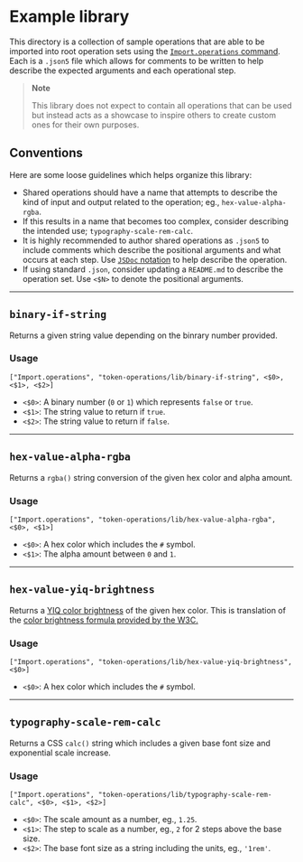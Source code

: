 # Example library

This directory is a collection of sample operations that are able to be imported into root operation sets using the [`Import.operations` command](../README.md#imported-operations). Each is a `.json5` file which allows for comments to be written to help describe the expected arguments and each operational step.


> **Note**
>
> This library does not expect to contain all operations that can be used but instead acts as a showcase to inspire others to create custom ones for their own purposes.

## Conventions

Here are some loose guidelines which helps organize this library:

- Shared operations should have a name that attempts to describe the kind of input and output related to the operation; eg., `hex-value-alpha-rgba`.
- If this results in a name that becomes too complex, consider describing the intended use; `typography-scale-rem-calc`.
- It is highly recommended to author shared operations as `.json5` to include comments which describe the positional arguments and what occurs at each step. Use [`JSDoc` notation](https://jsdoc.app/) to help describe the operation.
- If using standard `.json`, consider updating a `README.md` to describe the operation set. Use `<$N>` to denote the positional arguments.

---

## `binary-if-string`

Returns a given string value depending on the binrary number provided.

### Usage

```json5
["Import.operations", "token-operations/lib/binary-if-string", <$0>, <$1>, <$2>]
```


- `<$0>`: A binary number (`0` or `1`) which represents `false` or `true`.
- `<$1>`: The string value to return if `true`.
- `<$2>`: The string value to return if `false`.

---

## `hex-value-alpha-rgba`

Returns a `rgba()` string conversion of the given hex color and alpha amount.

### Usage

```json5
["Import.operations", "token-operations/lib/hex-value-alpha-rgba", <$0>, <$1>]
```


- `<$0>`: A hex color which includes the `#` symbol.
- `<$1>`: The alpha amount between `0` and `1`.

---

## `hex-value-yiq-brightness`

Returns a [YIQ color brightness](https://en.wikipedia.org/wiki/YIQ) of the given hex color. This is translation of the [color brightness formula provided by the W3C.](https://www.w3.org/TR/AERT/#color-contrast)

### Usage

```json5
["Import.operations", "token-operations/lib/hex-value-yiq-brightness", <$0>]
```


- `<$0>`: A hex color which includes the `#` symbol.

---

## `typography-scale-rem-calc`

Returns a CSS `calc()` string which includes a given base font size and exponential scale increase.

### Usage

```json5
["Import.operations", "token-operations/lib/typography-scale-rem-calc", <$0>, <$1>, <$2>]
```


- `<$0>`: The scale amount as a number, eg., `1.25`.
- `<$1>`: The step to scale as a number, eg., `2` for 2 steps above the base size.
- `<$2>`: The base font size as a string including the units, eg., `'1rem'`.
